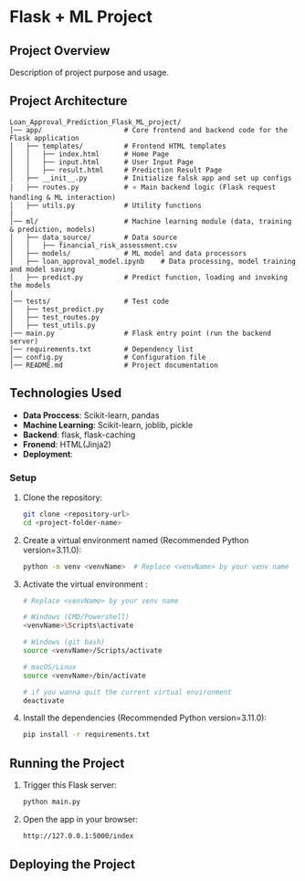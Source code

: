 # Flask + ML Project

## Project Overview

Description of project purpose and usage.



## Project Architecture

```plaintext
Loan_Approval_Prediction_Flask_ML_project/
│── app/                    # Core frontend and backend code for the Flask application
│   ├── templates/          # Frontend HTML templates
│   │   ├── index.html      # Home Page
│   │   ├── input.html      # User Input Page
│   │   ├── result.html     # Prediction Result Page
│   ├── __init__.py         # Initialize falsk app and set up configs
│   ├── routes.py           # ⭐ Main backend logic (Flask request handling & ML interaction)
│   ├── utils.py            # Utility functions
|
│── ml/                     # Machine learning module (data, training & prediction, models)
│   ├── data_source/        # Data source
│   │   ├── financial_risk_assessment.csv
│   ├── models/             # ML model and data processors
│   ├── loan_approval_model.ipynb    # Data processing, model training and model saving
│   ├── predict.py          # Predict function, loading and invoking the models
|
│── tests/                  # Test code
│   ├── test_predict.py
│   ├── test_routes.py      
│   ├── test_utils.py       
│── main.py                 # Flask entry point (run the backend server)
│── requirements.txt        # Dependency list
│── config.py               # Configuration file
│── README.md               # Project documentation
```

## Technologies Used

- **Data Proccess**: Scikit-learn, pandas
- **Machine Learning**: Scikit-learn, joblib, pickle
- **Backend**: flask, flask-caching
- **Fronend**: HTML(Jinja2)
- **Deployment**: 


### Setup

1. Clone the repository:
   ```bash
   git clone <repository-url>
   cd <project-folder-name>
   ```

2. Create a virtual environment named <venvName> (Recommended Python version=3.11.0):
   ```bash
   python -m venv <venvName>  # Replace <venvName> by your venv name 
   ```

3. Activate the virtual environment <venvName>:
   ```bash
   # Replace <venvName> by your venv name 

   # Windows (CMD/Powershell)
   <venvName>\Scripts\activate

   # Windows (git bash)
   source <venvName>/Scripts/activate

   # macOS/Linux
   source <venvName>/bin/activate

   # if you wanna quit the current virtual environment
   deactivate
   ```

4. Install the dependencies (Recommended Python version=3.11.0):
   ```bash
   pip install -r requirements.txt
   ```

## Running the Project

1. Trigger this Flask server:
   ```bash
   python main.py
   ```

2. Open the app in your browser:
   ```bash
   http://127.0.0.1:5000/index
   ```

## Deploying the Project